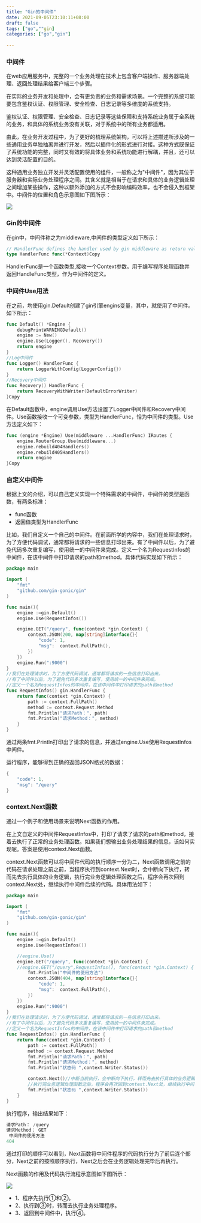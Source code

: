 ```yaml
---
title: "Gin的中间件"
date: 2021-09-05T23:10:11+08:00
draft: false
tags: ["go",""gin]
categories: ["go","gin"]
 
---
```


### 中间件

在web应用服务中，完整的一个业务处理在技术上包含客户端操作、服务器端处理、返回处理结果给客户端三个步骤。

在实际的业务开发和处理中，会有更负责的业务和需求场景。一个完整的系统可能要包含鉴权认证、权限管理、安全检查、日志记录等多维度的系统支持。

鉴权认证、权限管理、安全检查、日志记录等这些保障和支持系统业务属于全系统的业务，和具体的系统业务没有关联，对于系统中的所有业务都适用。

由此，在业务开发过程中，为了更好的梳理系统架构，可以将上述描述所涉及的一些通用业务单独抽离并进行开发，然后以插件化的形式进行对接。这种方式既保证了系统功能的完整，同时又有效的将具体业务和系统功能进行解耦，并且，还可以达到灵活配置的目的。

这种通用业务独立开发并灵活配置使用的组件，一般称之为"中间件"，因为其位于服务器和实际业务处理程序之间。其含义就是相当于在请求和具体的业务逻辑处理之间增加某些操作，这种以额外添加的方式不会影响编码效率，也不会侵入到框架中。中间件的位置和角色示意图如下图所示：

![](https://mxszs.oss-cn-beijing.aliyuncs.com/img/00.png)

### Gin的中间件

在gin中，中间件称之为middleware,中间件的类型定义如下所示：

```go
// HandlerFunc defines the handler used by gin middleware as return value.
type HandlerFunc func(*Context)Copy
```

HandlerFunc是一个函数类型,接收一个Context参数。用于编写程序处理函数并返回HandleFunc类型，作为中间件的定义。

### 中间件Use用法

在之前，均使用gin.Default创建了gin引擎engins变量，其中，就使用了中间件。如下所示：

```go
func Default() *Engine {
    debugPrintWARNINGDefault()
    engine := New()
    engine.Use(Logger(), Recovery())
    return engine
}
//Log中间件
func Logger() HandlerFunc {
    return LoggerWithConfig(LoggerConfig{})
}
//Recovery中间件
func Recovery() HandlerFunc {
    return RecoveryWithWriter(DefaultErrorWriter)
}Copy
```

在Default函数中，engine调用Use方法设置了Logger中间件和Recovery中间件。Use函数接收一个可变参数，类型为HandlerFunc，恰为中间件的类型。Use方法定义如下：

```go
func (engine *Engine) Use(middleware ...HandlerFunc) IRoutes {
    engine.RouterGroup.Use(middleware...)
    engine.rebuild404Handlers()
    engine.rebuild405Handlers()
    return engine
}Copy
```

### 自定义中间件

根据上文的介绍，可以自己定义实现一个特殊需求的中间件，中间件的类型是函数，有两条标准：

- func函数
- 返回值类型为HandlerFunc

比如，我们自定义一个自己的中间件。在前面所学的内容中，我们在处理请求时，为了方便代码调试，通常都将请求的一些信息打印出来。有了中间件以后，为了避免代码多次重复编写，使用统一的中间件来完成。定义一个名为RequestInfos的中间件，在该中间件中打印请求的path和method。具体代码实现如下所示：

```go
package main

import (
	"fmt"
	"github.com/gin-gonic/gin"
)

func main(){
	engine :=gin.Default()
	engine.Use(RequestInfos())

	engine.GET("/query", func(context *gin.Context) {
		context.JSON(200, map[string]interface{}{
			"code": 1,
			"msg":  context.FullPath(),
		})
	})
	engine.Run(":9000")
}
//我们在处理请求时，为了方便代码调试，通常都将请求的一些信息打印出来。
//有了中间件以后，为了避免代码多次重复编写，使用统一的中间件来完成。
//定义一个名为RequestInfos的中间件，在该中间件中打印请求的path和method
func RequestInfos() gin.HandlerFunc {
	return func(context *gin.Context) {
		path := context.FullPath()
		method := context.Request.Method
		fmt.Println("请求Path：", path)
		fmt.Println("请求Method：", method)
	}
}
```

通过两条fmt.Println打印出了请求的信息，并通过engine.Use使用RequestInfos中间件。

运行程序，能够得到正确的返回JSON格式的数据：

```go
{
    "code": 1,
    "msg": "/query"
}
```

### context.Next函数

通过一个例子和使用场景来说明Next函数的作用。

在上文自定义的中间件RequestInfos中，打印了请求了请求的path和method，接着去执行了正常的业务处理函数。如果我们想输出业务处理结果的信息，该如何实现呢。答案是使用context.Next函数。

context.Next函数可以将中间件代码的执行顺序一分为二，Next函数调用之前的代码在请求处理之前之前，当程序执行到context.Next时，会中断向下执行，转而先去执行具体的业务逻辑，执行完业务逻辑处理函数之后，程序会再次回到context.Next处，继续执行中间件后续的代码。具体用法如下：

```go
package main

import (
	"fmt"
	"github.com/gin-gonic/gin"
)

func main(){
	engine :=gin.Default()
	engine.Use(RequestInfos())

	//engine.Use()
	engine.GET("/query", func(context *gin.Context) {
	//engine.GET("/query",RequestInfos(), func(context *gin.Context) {
		fmt.Println("中间件的使用方法")
		context.JSON(404, map[string]interface{}{
			"code": 1,
			"msg":  context.FullPath(),
		})
	})
	engine.Run(":9000")
}
//我们在处理请求时，为了方便代码调试，通常都将请求的一些信息打印出来。
//有了中间件以后，为了避免代码多次重复编写，使用统一的中间件来完成。
//定义一个名为RequestInfos的中间件，在该中间件中打印请求的path和method
func RequestInfos() gin.HandlerFunc {
	return func(context *gin.Context) {
		path := context.FullPath()
		method := context.Request.Method
		fmt.Println("请求Path：", path)
		fmt.Println("请求Method：", method)
		fmt.Println("状态码 ",context.Writer.Status())

		context.Next()//中断当前执行，会中断向下执行，转而先去执行具体的业务逻辑，
		//执行完业务逻辑处理函数之后，程序会再次回到context.Next处，继续执行中间件后续的代码
		fmt.Println("状态码 ",context.Writer.Status())
	}
}
```

执行程序，输出结果如下：

```go
请求Path： /query
请求Method： GET
 中间件的使用方法  
404
```

通过打印的顺序可以看到，Next函数将中间件程序的代码执行分为了前后连个部分，Next之前的按照顺序执行，Next之后会在业务逻辑处理完毕后再执行。

Next函数的作用及代码执行流程示意图如下图所示：

![](https://mxszs.oss-cn-beijing.aliyuncs.com/img/Next函数的作用及代码执行流程示意图.png)

- 1、程序先执行①和②。
- 2、执行到③时，转而去执行业务处理程序。
- 3、返回到中间件中，执行④。